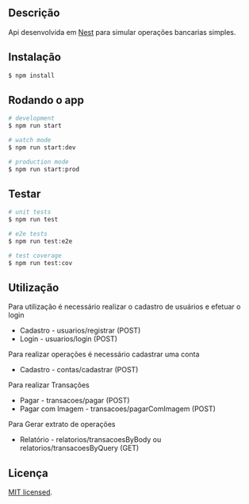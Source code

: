 ## Descrição

Api desenvolvida em [Nest](https://github.com/nestjs/nest) para simular operações bancarias simples.

## Instalação

```bash
$ npm install
```

## Rodando o app

```bash
# development
$ npm run start

# watch mode
$ npm run start:dev

# production mode
$ npm run start:prod
```

## Testar

```bash
# unit tests
$ npm run test

# e2e tests
$ npm run test:e2e

# test coverage
$ npm run test:cov
```

## Utilização

Para utilização é necessário realizar o cadastro de usuários e efetuar o login
- Cadastro - usuarios/registrar (POST)
- Login - usuarios/login (POST)

Para realizar operações é necessário cadastrar uma conta
- Cadastro - contas/cadastrar (POST)

Para realizar Transações
- Pagar - transacoes/pagar (POST)
- Pagar com Imagem - transacoes/pagarComImagem (POST)

Para Gerar extrato de operações
- Relatório - relatorios/transacoesByBody ou relatorios/transacoesByQuery (GET)

## Licença

[MIT licensed](LICENSE).
